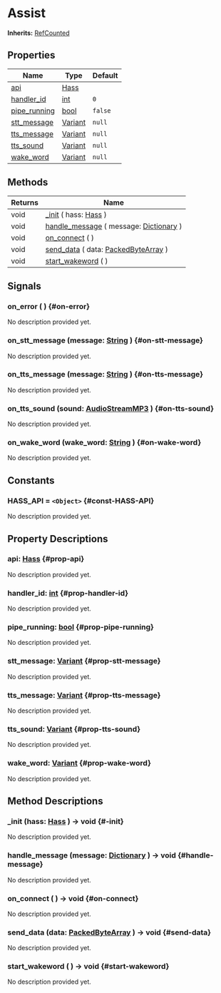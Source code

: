 # Assist
**Inherits:** [RefCounted](https://docs.godotengine.org/de/4.x/classes/class_refcounted.html)
    


## Properties

| Name                               | Type                                                                      | Default |
| ---------------------------------- | ------------------------------------------------------------------------- | ------- |
| [api](#prop-api)                   | [Hass](/reference/lib--home_apis--hass_ws--hass.html)                     |         |
| [handler_id](#prop-handler-id)     | [int](https://docs.godotengine.org/de/4.x/classes/class_int.html)         | `0`     |
| [pipe_running](#prop-pipe-running) | [bool](https://docs.godotengine.org/de/4.x/classes/class_bool.html)       | `false` |
| [stt_message](#prop-stt-message)   | [Variant](https://docs.godotengine.org/de/4.x/classes/class_variant.html) | `null`  |
| [tts_message](#prop-tts-message)   | [Variant](https://docs.godotengine.org/de/4.x/classes/class_variant.html) | `null`  |
| [tts_sound](#prop-tts-sound)       | [Variant](https://docs.godotengine.org/de/4.x/classes/class_variant.html) | `null`  |
| [wake_word](#prop-wake-word)       | [Variant](https://docs.godotengine.org/de/4.x/classes/class_variant.html) | `null`  |

## Methods

| Returns | Name                                                                                                                           |
| ------- | ------------------------------------------------------------------------------------------------------------------------------ |
| void    | [_init](#-init) ( hass: [Hass](/reference/lib--home_apis--hass_ws--hass.html) )                                                |
| void    | [handle_message](#handle-message) ( message: [Dictionary](https://docs.godotengine.org/de/4.x/classes/class_dictionary.html) ) |
| void    | [on_connect](#on-connect) (  )                                                                                                 |
| void    | [send_data](#send-data) ( data: [PackedByteArray](https://docs.godotengine.org/de/4.x/classes/class_packedbytearray.html) )    |
| void    | [start_wakeword](#start-wakeword) (  )                                                                                         |

## Signals

### on_error ( ) {#on-error}

No description provided yet.

### on_stt_message (message: [String](https://docs.godotengine.org/de/4.x/classes/class_string.html)  ) {#on-stt-message}

No description provided yet.

### on_tts_message (message: [String](https://docs.godotengine.org/de/4.x/classes/class_string.html)  ) {#on-tts-message}

No description provided yet.

### on_tts_sound (sound: [AudioStreamMP3](https://docs.godotengine.org/de/4.x/classes/class_audiostreammp3.html)  ) {#on-tts-sound}

No description provided yet.

### on_wake_word (wake_word: [String](https://docs.godotengine.org/de/4.x/classes/class_string.html)  ) {#on-wake-word}

No description provided yet.



## Constants

### HASS_API = `<Object>` {#const-HASS-API}

No description provided yet.

## Property Descriptions

### api: [Hass](/reference/lib--home_apis--hass_ws--hass.html) {#prop-api}

No description provided yet.

### handler_id: [int](https://docs.godotengine.org/de/4.x/classes/class_int.html) {#prop-handler-id}

No description provided yet.

### pipe_running: [bool](https://docs.godotengine.org/de/4.x/classes/class_bool.html) {#prop-pipe-running}

No description provided yet.

### stt_message: [Variant](https://docs.godotengine.org/de/4.x/classes/class_variant.html) {#prop-stt-message}

No description provided yet.

### tts_message: [Variant](https://docs.godotengine.org/de/4.x/classes/class_variant.html) {#prop-tts-message}

No description provided yet.

### tts_sound: [Variant](https://docs.godotengine.org/de/4.x/classes/class_variant.html) {#prop-tts-sound}

No description provided yet.

### wake_word: [Variant](https://docs.godotengine.org/de/4.x/classes/class_variant.html) {#prop-wake-word}

No description provided yet.

## Method Descriptions

###  _init (hass: [Hass](/reference/lib--home_apis--hass_ws--hass.html)  ) -> void {#-init}

No description provided yet.

###  handle_message (message: [Dictionary](https://docs.godotengine.org/de/4.x/classes/class_dictionary.html)  ) -> void {#handle-message}

No description provided yet.

###  on_connect ( ) -> void {#on-connect}

No description provided yet.

###  send_data (data: [PackedByteArray](https://docs.godotengine.org/de/4.x/classes/class_packedbytearray.html)  ) -> void {#send-data}

No description provided yet.

###  start_wakeword ( ) -> void {#start-wakeword}

No description provided yet.
